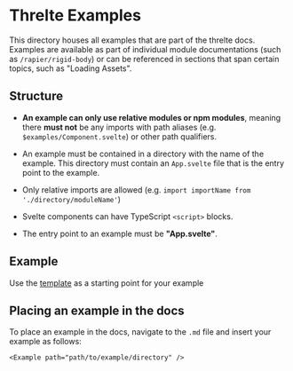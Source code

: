 # Threlte Examples

This directory houses all examples that are part of the threlte docs. Examples are available as part of individual module documentations (such as `/rapier/rigid-body`) or can be referenced in sections that span certain topics, such as "Loading Assets".

## Structure

- **An example can only use relative modules or npm modules**, meaning there **must not** be any imports with path aliases (e.g. `$examples/Component.svelte`) or other path qualifiers.

- An example must be contained in a directory with the name of the example. This directory must contain an `App.svelte` file that is the entry point to the example.

- Only relative imports are allowed (e.g. `import importName from './directory/moduleName'`)

- Svelte components can have TypeScript `<script>` blocks.

- The entry point to an example must be **"App.svelte"**.

## Example

Use the [template](./template) as a starting point for your example

## Placing an example in the docs

To place an example in the docs, navigate to the `.md` file and insert your example as follows:

```mdx
<Example path="path/to/example/directory" />
```
